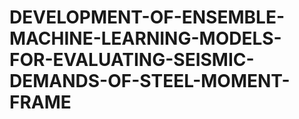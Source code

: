 # DEVELOPMENT-OF-ENSEMBLE-MACHINE-LEARNING-MODELS-FOR-EVALUATING-SEISMIC-DEMANDS-OF-STEEL-MOMENT-FRAME